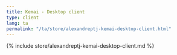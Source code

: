 ```yaml
---
title: Kemai - Desktop client
type: client
lang: ta
permalink: "/ta/store/alexandreptj-kemai-desktop-client.html"
---
```


{% include store/alexandreptj-kemai-desktop-client.md %}
